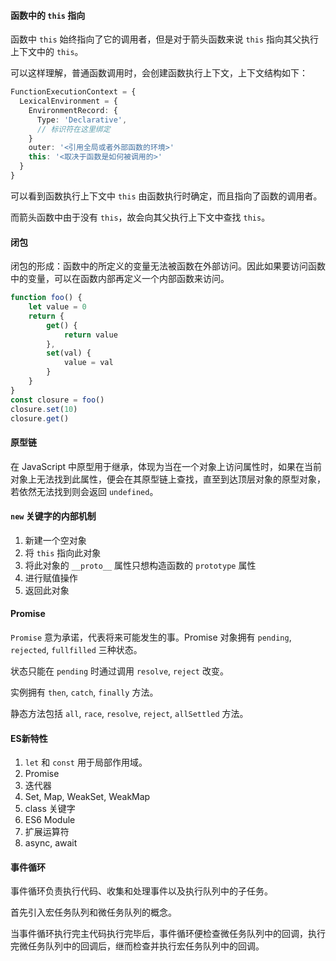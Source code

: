 #### 函数中的 `this` 指向

函数中 `this` 始终指向了它的调用者，但是对于箭头函数来说 `this` 指向其父执行上下文中的 `this`。

可以这样理解，普通函数调用时，会创建函数执行上下文，上下文结构如下：

```ts
FunctionExecutionContext = {
  LexicalEnvironment = {
    EnvironmentRecord: {
      Type: 'Declarative',
      // 标识符在这里绑定
    }
    outer: '<引用全局或者外部函数的环境>'
    this: '<取决于函数是如何被调用的>'
  }
}
```

可以看到函数执行上下文中 `this` 由函数执行时确定，而且指向了函数的调用者。

而箭头函数中由于没有 `this`，故会向其父执行上下文中查找 `this`。

#### 闭包

闭包的形成：函数中的所定义的变量无法被函数在外部访问。因此如果要访问函数中的变量，可以在函数内部再定义一个内部函数来访问。

```js
function foo() {
    let value = 0
    return {
        get() {
            return value
        },
        set(val) {
            value = val
        }
    }
}
const closure = foo()
closure.set(10)
closure.get()
```

#### 原型链

在 JavaScript 中原型用于继承，体现为当在一个对象上访问属性时，如果在当前对象上无法找到此属性，便会在其原型链上查找，直至到达顶层对象的原型对象，若依然无法找到则会返回 `undefined`。

#### `new` 关键字的内部机制

1. 新建一个空对象
2. 将 `this` 指向此对象
3. 将此对象的 `__proto__` 属性只想构造函数的 `prototype` 属性
4. 进行赋值操作
5. 返回此对象

#### Promise

`Promise` 意为承诺，代表将来可能发生的事。Promise 对象拥有 `pending`, `rejected`, `fullfilled` 三种状态。

状态只能在 `pending` 时通过调用 `resolve`, `reject` 改变。 

实例拥有 `then`, `catch`, `finally` 方法。

静态方法包括 `all`, `race`, `resolve`, `reject`, `allSettled` 方法。 

#### ES新特性

1. `let` 和 `const` 用于局部作用域。
2. Promise
3. 迭代器
4. Set, Map, WeakSet, WeakMap
5. class 关键字
6. ES6 Module
7. 扩展运算符
8. async, await

#### 事件循环

事件循环负责执行代码、收集和处理事件以及执行队列中的子任务。

首先引入宏任务队列和微任务队列的概念。

当事件循环执行完主代码执行完毕后，事件循环便检查微任务队列中的回调，执行完微任务队列中的回调后，继而检查并执行宏任务队列中的回调。